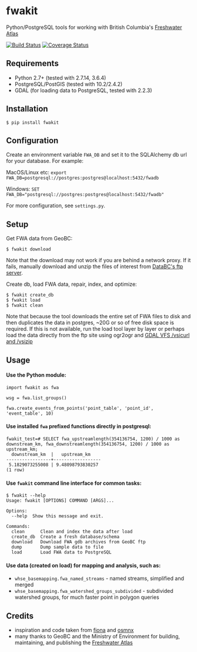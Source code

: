# fwakit

Python/PostgreSQL tools for working with British Columbia's [Freshwater Atlas](https://www2.gov.bc.ca/gov/content/data/geographic-data-services/topographic-data/freshwater)

[![Build Status](https://travis-ci.org/smnorris/fwakit.svg?branch=master)](https://travis-ci.org/smnorris/fwakit) [![Coverage Status](https://coveralls.io/repos/github/smnorris/fwakit/badge.svg?branch=master)](https://coveralls.io/github/smnorris/fwakit?branch=master)

## Requirements
- Python 2.7+ (tested with 2.7.14, 3.6.4)
- PostgreSQL/PostGIS (tested with 10.2/2.4.2)
- GDAL (for loading data to PostgreSQL, tested with 2.2.3)

## Installation

`$ pip install fwakit`

## Configuration
Create an environment variable `FWA_DB` and set it to the SQLAlchemy db url for your database. For example:

MacOS/Linux etc:
`export FWA_DB=postgresql://postgres:postgres@localhost:5432/fwadb`

Windows:
`SET FWA_DB="postgresql://postgres:postgres@localhost:5432/fwadb"`

For more configuration, see `settings.py`. 

## Setup

Get FWA data from GeoBC:  

`$ fwakit download`

Note that the download may not work if you are behind a network proxy. If it fails, manually download and unzip the files of interest from [DataBC's ftp server](ftp://ftp.geobc.gov.bc.ca/sections/outgoing/bmgs/FWA_Public).

Create db, load FWA data, repair, index, and optimize:  

```
$ fwakit create_db
$ fwakit load
$ fwakit clean
```

Note that because the tool downloads the entire set of FWA files to disk and then duplicates the data in postgres, ~20G or so of free disk space is required. If this is not available, run the load tool layer by layer or perhaps load the data directly from the ftp site using ogr2ogr and [GDAL VFS /vsicurl and /vsizip](http://www.gdal.org/gdal_virtual_file_systems.html)

## Usage

#### Use the Python module:

```
import fwakit as fwa

wsg = fwa.list_groups()

fwa.create_events_from_points('point_table', 'point_id', 'event_table', 10)

```

#### Use installed `fwa` prefixed functions directly in postgresql:

```
fwakit_test=# SELECT fwa_upstreamlength(354136754, 1200) / 1000 as downstream_km, fwa_downstreamlength(354136754, 1200) / 1000 as upstream_km;
  downstream_km  |   upstream_km
-----------------+------------------
 5.1829073255008 | 9.48098793830257
(1 row)
```

#### Use `fwakit` command line interface for common tasks:  

```
$ fwakit --help
Usage: fwakit [OPTIONS] COMMAND [ARGS]...

Options:
  --help  Show this message and exit.

Commands:
  clean      Clean and index the data after load
  create_db  Create a fresh database/schema
  download   Download FWA gdb archives from GeoBC ftp
  dump       Dump sample data to file
  load       Load FWA data to PostgreSQL
```

#### Use data (created on load) for mapping and analysis, such as:

- `whse_basemapping.fwa_named_streams` - named streams, simplified and merged
- `whse_basemapping.fwa_watershed_groups_subdivided` - subdivided watershed groups, for much faster point in polygon queries


## Credits
- inspiration and code taken from [fiona](https://github.com/Toblerity/Fiona) and [osmnx](https://github.com/gboeing/osmnx)
- many thanks to GeoBC and the Ministry of Environment for building, maintaining, and publishing the [Freshwater Atlas](https://www2.gov.bc.ca/gov/content/data/geographic-data-services/topographic-data/freshwater)